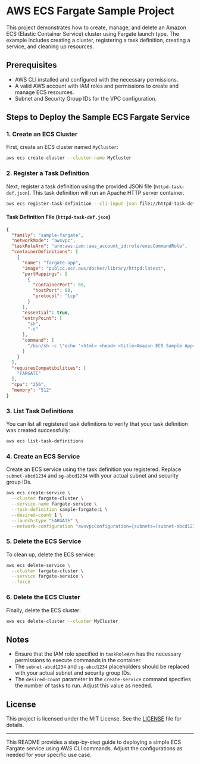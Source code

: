 # AWS ECS Fargate Sample Project

This project demonstrates how to create, manage, and delete an Amazon ECS (Elastic Container Service) cluster using Fargate launch type. The example includes creating a cluster, registering a task definition, creating a service, and cleaning up resources.

## Prerequisites

- AWS CLI installed and configured with the necessary permissions.
- A valid AWS account with IAM roles and permissions to create and manage ECS resources.
- Subnet and Security Group IDs for the VPC configuration.

## Steps to Deploy the Sample ECS Fargate Service

### 1. Create an ECS Cluster

First, create an ECS cluster named `MyCluster`:

```bash
aws ecs create-cluster --cluster-name MyCluster
```

### 2. Register a Task Definition

Next, register a task definition using the provided JSON file (`httpd-task-def.json`). This task definition will run an Apache HTTP server container.

```bash
aws ecs register-task-definition --cli-input-json file://httpd-task-def.json
```

#### Task Definition File (`httpd-task-def.json`)

```json
{
  "family": "sample-fargate",
  "networkMode": "awsvpc",
  "taskRoleArn": "arn:aws:iam::aws_account_id:role/execCommandRole",
  "containerDefinitions": [
    {
      "name": "fargate-app",
      "image": "public.ecr.aws/docker/library/httpd:latest",
      "portMappings": [
        {
          "containerPort": 80,
          "hostPort": 80,
          "protocol": "tcp"
        }
      ],
      "essential": true,
      "entryPoint": [
        "sh",
        "-c"
      ],
      "command": [
        "/bin/sh -c \"echo '<html> <head> <title>Amazon ECS Sample App</title> <style>body {margin-top: 40px; background-color: #333;} </style> </head><body> <div style=color:white;text-align:center> <h1>Amazon ECS Sample App</h1> <h2>Congratulations!</h2> <p>Your application is now running on a container in Amazon ECS.</p> </div></body></html>' >  /usr/local/apache2/htdocs/index.html && httpd-foreground\""
      ]
    }
  ],
  "requiresCompatibilities": [
    "FARGATE"
  ],
  "cpu": "256",
  "memory": "512"
}
```

### 3. List Task Definitions

You can list all registered task definitions to verify that your task definition was created successfully:

```bash
aws ecs list-task-definitions
```

### 4. Create an ECS Service

Create an ECS service using the task definition you registered. Replace `subnet-abcd1234` and `sg-abcd1234` with your actual subnet and security group IDs.

```bash
aws ecs create-service \
  --cluster fargate-cluster \
  --service-name fargate-service \
  --task-definition sample-fargate:1 \
  --desired-count 1 \
  --launch-type "FARGATE" \
  --network-configuration "awsvpcConfiguration={subnets=[subnet-abcd1234],securityGroups=[sg-abcd1234],assignPublicIp=ENABLED}"
```

### 5. Delete the ECS Service

To clean up, delete the ECS service:

```bash
aws ecs delete-service \
  --cluster fargate-cluster \
  --service fargate-service \
  --force
```

### 6. Delete the ECS Cluster

Finally, delete the ECS cluster:

```bash
aws ecs delete-cluster --cluster MyCluster
```

## Notes

- Ensure that the IAM role specified in `taskRoleArn` has the necessary permissions to execute commands in the container.
- The `subnet-abcd1234` and `sg-abcd1234` placeholders should be replaced with your actual subnet and security group IDs.
- The `desired-count` parameter in the `create-service` command specifies the number of tasks to run. Adjust this value as needed.

## License

This project is licensed under the MIT License. See the [LICENSE](LICENSE) file for details.


---

This README provides a step-by-step guide to deploying a simple ECS Fargate service using AWS CLI commands. Adjust the configurations as needed for your specific use case.